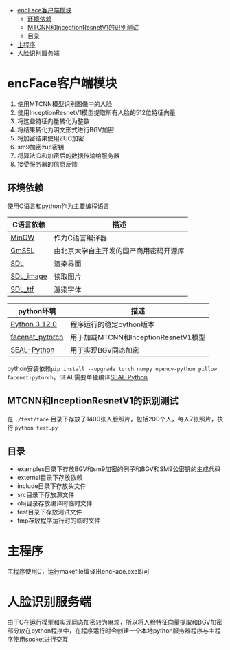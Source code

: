 - [encFace客户端模块](#encface客户端模块)
  - [环境依赖](#环境依赖)
  - [MTCNN和InceptionResnetV1的识别测试](#mtcnn和inceptionresnetv1的识别测试)
  - [目录](#目录)
- [主程序](#主程序)
- [人脸识别服务端](#人脸识别服务端)

# encFace客户端模块

1. 使用MTCNN模型识别图像中的人脸
2. 使用InceptionResnetV1模型提取所有人脸的512位特征向量
3. 将这些特征向量转化为整数
4. 将结果转化为明文形式进行BGV加密
5. 将加密结果使用ZUC加密
6. sm9加密zuc密钥
7. 将算法ID和加密后的数据传输给服务器
8. 接受服务器的信息反馈

## 环境依赖

使用C语言和python作为主要编程语言

| C语言依赖                                             | 描述                                   |
| ---- | ---- |
| [MinGW](https://github.com/niXman/mingw-builds-binaries) | 作为C语言编译器                        |
| [GmSSL](https://gitee.com/YoungWxy/GmSSL)                | 由北京大学自主开发的国产商用密码开源库 |
| [SDL](https://github.com/libsdl-org/SDL)                 | 渲染界面                               |
| [SDL_image](https://github.com/libsdl-org/SDL_image)     | 读取图片                               |
| [SDL_ttf](https://github.com/libsdl-org/SDL_ttf)         | 渲染字体                               |

| python环境                                                  | 描述                                 |
| ---- | ---- |
| [Python 3.12.0](https://www.python.org/downloads/windows/) | 程序运行的稳定python版本 |
| [facenet_pytorch](https://github.com/timesler/facenet-pytorch) | 用于加载MTCNN和InceptionResnetV1模型 |
| [SEAL-Python](https://github.com/Huelse/SEAL-Python)           | 用于实现BGV同态加密                  |

python安装依赖`pip install --upgrade torch numpy opencv-python pillow facenet-pytorch`，SEAL需要单独编译[SEAL-Python](https://github.com/Huelse/SEAL-Python)

## MTCNN和InceptionResnetV1的识别测试

在 `./test/face` 目录下存放了1400张人脸照片，包括200个人，每人7张照片，执行 `python test.py`

## 目录

- examples目录下存放BGV和sm9加密的例子和BGV和SM9公密钥的生成代码
- external目录下存放依赖
- include目录下存放头文件
- src目录下存放源文件
- obj目录存放编译时临时文件
- test目录下存放测试文件
- tmp存放程序运行时的临时文件

# 主程序

主程序使用C，运行makefile编译出encFace.exe即可

# 人脸识别服务端

由于C在运行模型和实现同态加密较为麻烦，所以将人脸特征向量提取和BGV加密部分放在python程序中，在程序运行时会创建一个本地python服务器程序与主程序使用socket进行交互

